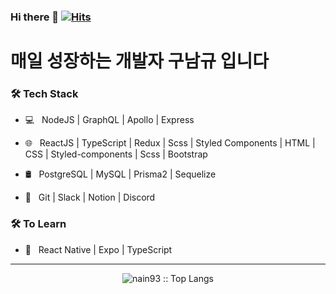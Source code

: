 ### Hi there 👋  [![Hits](https://hits.seeyoufarm.com/api/count/incr/badge.svg?url=https%3A%2F%2Fgithub.com%2Fnain93&count_bg=%2379C83D&title_bg=%23555555&icon=&icon_color=%23E7E7E7&title=hits&edge_flat=false)](https://hits.seeyoufarm.com)

# 매일 성장하는 개발자 구남규 입니다
<!--
<h3> 👨🏻•💻 About Me </h3>

- 🤔 &nbsp; Exploring new technologies and developing software solutions and quick hacks.

- 🎓 &nbsp; Studying Computer Science and Engineering at IIIT Vadodara and coding stuffs.

- 🌱 &nbsp; Learning about Cloud Tech, Systems Design.

- ✍️ &nbsp; Pursuing Web Development as hobbies/side hustles.
-->
<h3>🛠 Tech Stack</h3>

- 💻 &nbsp; NodeJS | GraphQL | Apollo | Express

- 🌐 &nbsp; ReactJS | TypeScript | Redux | Scss | Styled Components | HTML | CSS | Styled-components | Scss | Bootstrap

- 🛢 &nbsp; PostgreSQL | MySQL | Prisma2 | Sequelize 

- 🔧 &nbsp; Git | Slack | Notion | Discord

<h3>🛠 To Learn</h3>

- 🔧 &nbsp; React Native | Expo | TypeScript

<hr>


<p align="center"><img src="https://github-readme-stats.vercel.app/api/top-langs/?username=nain93&langs_count=10&theme=tokyonight&layout=compact" alt="nain93 :: Top Langs" /></p>
